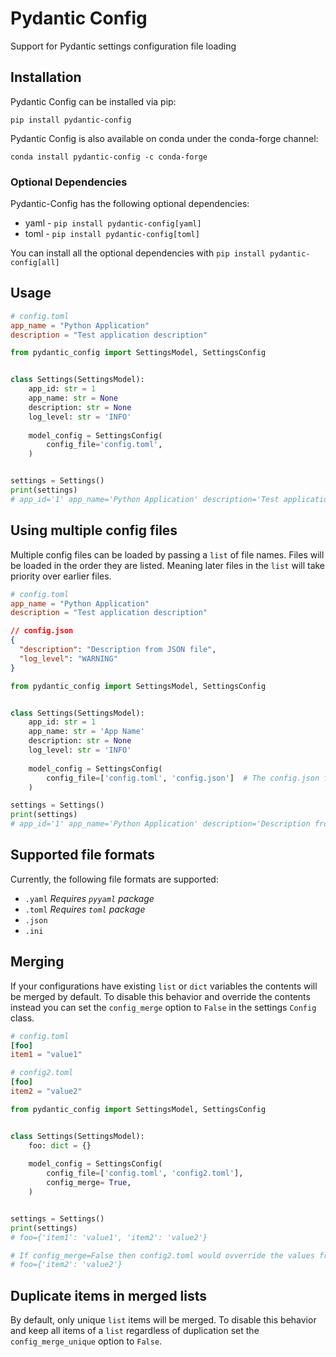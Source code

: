 # Pydantic Config
Support for Pydantic settings configuration file loading

## Installation
Pydantic Config can be installed via pip:

`pip install pydantic-config`

Pydantic Config is also available on conda under the conda-forge channel:

`conda install pydantic-config -c conda-forge`



### Optional Dependencies

Pydantic-Config has the following optional dependencies:
  - yaml - `pip install pydantic-config[yaml]`
  - toml - `pip install pydantic-config[toml]`

You can install all the optional dependencies with `pip install pydantic-config[all]`

## Usage

```toml
# config.toml
app_name = "Python Application"
description = "Test application description"
```

```python
from pydantic_config import SettingsModel, SettingsConfig


class Settings(SettingsModel):
    app_id: str = 1
    app_name: str = None
    description: str = None
    log_level: str = 'INFO'
    
    model_config = SettingsConfig(
        config_file='config.toml',
    )


settings = Settings()
print(settings)
# app_id='1' app_name='Python Application' description='Test application description' log_level='INFO'

```

## Using multiple config files
Multiple config files can be loaded by passing a `list` of file names. Files will be loaded in the order they are listed.
Meaning later files in the `list` will take priority over earlier files.


```toml
# config.toml
app_name = "Python Application"
description = "Test application description"
```


```json
// config.json
{
  "description": "Description from JSON file",
  "log_level": "WARNING"
}
```

```python
from pydantic_config import SettingsModel, SettingsConfig


class Settings(SettingsModel):
    app_id: str = 1
    app_name: str = 'App Name'
    description: str = None
    log_level: str = 'INFO'
    
    model_config = SettingsConfig(
        config_file=['config.toml', 'config.json']  # The config.json file will take priority over config.toml
    )

settings = Settings()
print(settings)
# app_id='1' app_name='Python Application' description='Description from JSON file' log_level='WARNING'
```

## Supported file formats
Currently, the following file formats are supported:
  - `.yaml` _Requires `pyyaml` package_
  - `.toml` _Requires `toml` package_
  - `.json`
  - `.ini`


## Merging
If your configurations have existing `list` or `dict` variables the contents will be merged by default. To disable
this behavior and override the contents instead you can set the `config_merge` option to `False` in the settings 
`Config` class.



```toml
# config.toml
[foo]
item1 = "value1"
```
```toml
# config2.toml
[foo]
item2 = "value2"
```

```python
from pydantic_config import SettingsModel, SettingsConfig


class Settings(SettingsModel):
    foo: dict = {}
    
    model_config = SettingsConfig(
        config_file=['config.toml', 'config2.toml'],
        config_merge= True,
    )


settings = Settings()
print(settings)
# foo={'item1': 'value1', 'item2': 'value2'}

# If config_merge=False then config2.toml would ovverride the values from config.toml
# foo={'item2': 'value2'}
```

## Duplicate items in merged lists
By default, only unique `list` items will be merged. To disable this behavior and keep all items
of a `list` regardless of duplication set the `config_merge_unique` option to `False`. 


